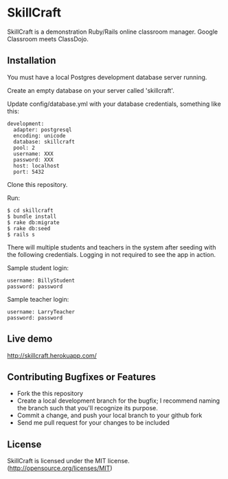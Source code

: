 # SkillCraft

SkillCraft is a demonstration Ruby/Rails online classroom manager. Google Classroom meets ClassDojo.

## Installation

You must have a local Postgres development database server running. 

Create an empty database on your server called 'skillcraft'.

Update config/database.yml with your database credentials, something like this:

```
development:
  adapter: postgresql
  encoding: unicode
  database: skillcraft
  pool: 2
  username: XXX
  password: XXX
  host: localhost
  port: 5432
```

Clone this repository.

Run:

```
$ cd skillcraft
$ bundle install
$ rake db:migrate 
$ rake db:seed 
$ rails s
```

There will multiple students and teachers in the system after seeding with the following credentials. Logging in not required to see the app in action.

Sample student login:
```
username: BillyStudent
password: password
```

Sample teacher login:
```
username: LarryTeacher
password: password
```

## Live demo

http://skillcraft.herokuapp.com/

## Contributing Bugfixes or Features

* Fork the this repository
* Create a local development branch for the bugfix; I recommend naming the branch such that you'll recognize its purpose.
* Commit a change, and push your local branch to your github fork
* Send me pull request for your changes to be included

## License

SkillCraft is licensed under the MIT license. (http://opensource.org/licenses/MIT)